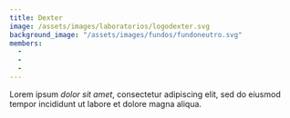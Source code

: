 ```yaml
---
title: Dexter
image: /assets/images/laboratorios/logodexter.svg
background_image: "/assets/images/fundos/fundoneutro.svg"
members: 
  -
  -
  -
---
```

Lorem ipsum _dolor sit amet_, consectetur adipiscing elit, sed do eiusmod tempor incididunt ut labore et dolore magna aliqua.